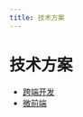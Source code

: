 ```yaml
---
title: 技术方案
---
```


# 技术方案

- [跨端开发](./technical-solution/cross-platform)
- [微前端](./technical-solution/micro-frontend)
